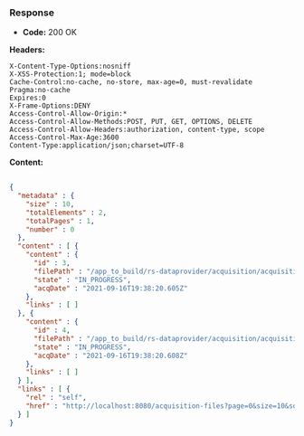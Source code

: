 ### Response

* **Code:** 200 OK

**Headers:**

`X-Content-Type-Options:nosniff`  
`X-XSS-Protection:1; mode=block`  
`Cache-Control:no-cache, no-store, max-age=0, must-revalidate`  
`Pragma:no-cache`  
`Expires:0`  
`X-Frame-Options:DENY`  
`Access-Control-Allow-Origin:*`  
`Access-Control-Allow-Methods:POST, PUT, GET, OPTIONS, DELETE`  
`Access-Control-Allow-Headers:authorization, content-type, scope`  
`Access-Control-Max-Age:3600`  
`Content-Type:application/json;charset=UTF-8`  

**Content:**

```json
    
{
  "metadata" : {
    "size" : 10,
    "totalElements" : 2,
    "totalPages" : 1,
    "number" : 0
  },
  "content" : [ {
    "content" : {
      "id" : 3,
      "filePath" : "/app_to_build/rs-dataprovider/acquisition/acquisition-rest/src/test/resources/input/data_1.txt",
      "state" : "IN_PROGRESS",
      "acqDate" : "2021-09-16T19:38:20.605Z"
    },
    "links" : [ ]
  }, {
    "content" : {
      "id" : 4,
      "filePath" : "/app_to_build/rs-dataprovider/acquisition/acquisition-rest/src/test/resources/input/data_2.txt",
      "state" : "IN_PROGRESS",
      "acqDate" : "2021-09-16T19:38:20.608Z"
    },
    "links" : [ ]
  } ],
  "links" : [ {
    "rel" : "self",
    "href" : "http://localhost:8080/acquisition-files?page=0&size=10&sort=id,asc"
  } ]
}
```
